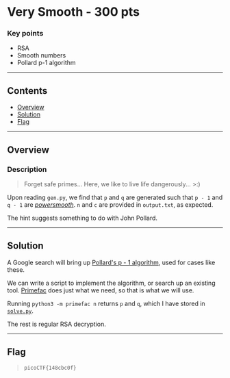 # **Very Smooth - 300 pts**

### Key points

- RSA
- Smooth numbers
- Pollard p-1 algorithm

---

## **Contents**

- [Overview](#overview)
- [Solution](#solution)
- [Flag](#flag)

---

## Overview

### Description

> Forget safe primes... Here, we like to live life dangerously... >:)

Upon reading `gen.py`, we find that `p` and `q` are generated such that `p - 1` and `q - 1` are [_powersmooth_](https://en.wikipedia.org/wiki/Smooth_number). `n` and `c` are provided in `output.txt`, as expected.

The hint suggests something to do with John Pollard.

---

## Solution

A Google search will bring up [Pollard's p - 1 algorithm](https://en.wikipedia.org/wiki/Pollard%27s_p_%E2%88%92_1_algorithm), used for cases like these.

We can write a script to implement the algorithm, or search up an existing tool. [Primefac](https://pypi.org/project/primefac/) does just what we need, so that is what we will use.

Running `python3 -m primefac n` returns `p` and `q`, which I have stored in [`solve.py`](solve.py).

The rest is regular RSA decryption.

---

## Flag

> `picoCTF{148cbc0f}`
